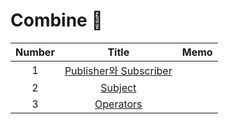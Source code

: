 # Combine 🎅

| Number |                            Title                             | Memo |
| :----: | :----------------------------------------------------------: | :--: |
|   1    | [Publisher와 Subscriber](https://github.com/eunjin3786/CombinePractice/blob/master/MD/1.%20Publisher와%20Subscriber.md) |      |
|   2    | [Subject](https://github.com/eunjin3786/CombinePractice/blob/master/MD/2.%20Subject.md) |      |
|   3    | [Operators](https://github.com/eunjin3786/CombinePractice/blob/master/MD/3.%20Operators.md) |      |

